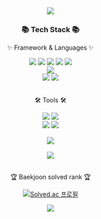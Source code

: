 <div align=center>
<img src="https://capsule-render.vercel.app/api?type=waving&color=green&height=200&section=header&text=Kwkwl's%20Github&fontSize=90" />	
</div>
	
<div align=center>
	<h3>📚 Tech Stack 📚</h3>
	<p>✨ Framework & Languages ✨</p>
</div>
<div align="center">
	<img src="https://img.shields.io/badge/Java-007396?style=flat&logo=Conda-Forge&logoColor=white" />
	<img src="https://img.shields.io/badge/HTML5-E34F26?style=flat&logo=HTML5&logoColor=white" />
	<img src="https://img.shields.io/badge/CSS3-1572B6?style=flat&logo=CSS3&logoColor=white" />
	<img src="https://img.shields.io/badge/JavaScript-F7DF1E?style=flat&logo=JavaScript&logoColor=white" />
	<img src="https://img.shields.io/badge/jQuery-0769AD?style=flat&logo=jQuery&logoColor=white" />
	<br>
	<img src="https://img.shields.io/badge/Spring-6DB33F?style=flat&logo=Spring&logoColor=white" />
	<br>
	<img src="https://img.shields.io/badge/Oracle%20SQL-F80000?style=flat&logo=Oracle&logoColor=white" />
	<img src="https://img.shields.io/badge/Mybatis-000000?style=flat&logo=Fluentd&logoColor=white" />
</div>
<br>
<div align=center>
	<p>🛠 Tools 🛠</p>
</div>
<div align=center>
	<img src="https://img.shields.io/badge/Eclipse%20IDE-2C2255?style=flat&logo=EclipseIDE&logoColor=white" />
	<img src="https://img.shields.io/badge/Visual%20Studio%20Code-007ACC?style=flat&logo=VisualStudioCode&logoColor=white" />
	<br>
	<img src="https://img.shields.io/badge/Tomcat-F8DC75?style=flat&logo=ApacheTomcat&logoColor=white" />
	<img src="https://img.shields.io/badge/GitHub-181717?style=flat&logo=GitHub&logoColor=white" />
</div>
<br>
<div align=center>
<img src="https://github-readme-stats.vercel.app/api/top-langs/?username=Kwkwl&layout=compact"><br><br>
<img src="https://github-readme-stats.vercel.app/api?username=Kwkwl&show_icons=true">
</div>
<br>	
<div align=center>
<p>🏆 Baekjoon solved rank 🏆</p>

[![Solved.ac
프로필](http://mazassumnida.wtf/api/generate_badge?boj=yel21307)](https://solved.ac/yel21307)

<img src="http://mazandi.herokuapp.com/api?handle=yel21307&theme=warm"/>
</div>
